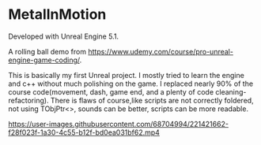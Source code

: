 # MetalInMotion

Developed with Unreal Engine 5.1.

A rolling ball demo from https://www.udemy.com/course/pro-unreal-engine-game-coding/.

This is basically my first Unreal project.
I mostly tried to learn the engine and c++ without much polishing on the game.
I replaced nearly 90% of the course code(movement, dash, game end, and a plenty of code cleaning-refactoring).
There is flaws of course,like scripts are not correctly foldered, not using TObjPtr<>, sounds can be better, scripts can be more readable.

https://user-images.githubusercontent.com/68704994/221421662-f28f023f-1a30-4c55-b12f-bd0ea031bf62.mp4

